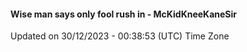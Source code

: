 #### Wise man says only fool rush in - McKidKneeKaneSir
Updated on 30/12/2023 - 00:38:53 (UTC) Time Zone
